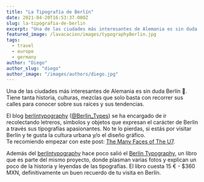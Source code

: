```yaml
---
title: "La Tipografía de Berlín"
date: 2021-04-20T16:53:37.000Z
slug: la-tipografia-de-berlin
excerpt: "Una de las ciudades más interesantes de Alemania es sin duda Berlín 🐻. Tiene tanta historia, culturas, mezclas que solo basta con recorrer sus calles para cono..."
featured_image: /lavacacion/images/typographyBerlin.jpg
tags:
  - travel
  - europe
  - germany
author: "Diego"
author_slug: "diego"
author_image: "/images/authors/diego.jpg"
---
```


Una de las ciudades más interesantes de Alemania es sin duda Berlín 🐻. Tiene tanta historia, culturas, mezclas que solo basta con recorrer sus calles para conocer sobre sus raíces y sus tendencias.

El blog [berlintypography](https://berlintypography.wordpress.com) ([@Berlin\_Types](https://twitter.com/Berlin_Type)) se ha encargado de ir recolectando letreros, símbolos y objetos que expresan el carácter de Berlín a través sus tipografías apasionantes. No te lo pierdas, si estás por visitar Berlín y te gusta la cultura urbana y/o el diseño gráfico.  
Te recomiendo empezar con este post: [The Many Faces of The U7](https://berlintypography.wordpress.com/2017/07/11/the-many-faces-of-the-u7/).

Además del [berlintypography](https://berlintypography.wordpress.com) hace poco salió el [Berlin Typography](https://www.penguinrandomhouse.com/books/653579/berlin-typography-by-jesse-simon/), un libro que es parte del mismo proyecto, donde plasman varias fotos y explican un poco de la historia y leyendas de las tipografías. El libro cuesta 15 € - $360 MXN, definitivamente un buen recuerdo de tu visita en Berlín.